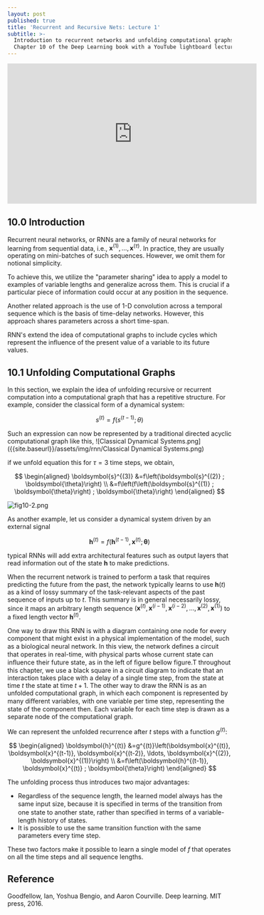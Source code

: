 ```yaml
---
layout: post
published: true
title: 'Recurrent and Recursive Nets: Lecture 1'
subtitle: >-
  Introduction to recurrent networks and unfolding computational graphs from the
  Chapter 10 of the Deep Learning book with a YouTube lightboard lecture
---
```

<iframe width="560" height="315" src="https://www.youtube.com/embed/jEfGXrnfSWQ" frameborder="0" allow="accelerometer; autoplay; encrypted-media; gyroscope; picture-in-picture" allowfullscreen></iframe>

## 10.0 Introduction
Recurrent neural networks, or RNNs are a family of neural networks for learning from sequential data, i.e., $\boldsymbol{x}^{(1)}, \ldots, \boldsymbol{x}^{(\tau)}$.
In practice, they are usually operating on mini-batches of such sequences. However, we omit them for notional simplicity.

To achieve this, we utilize the "parameter sharing" idea to apply a model to examples of variable lengths and generalize across them. This is crucial if a particular piece of information could occur at any position in the sequence.

Another related approach is the use of 1-D convolution across a temporal sequence which is the basis of time-delay networks. However, this approach shares parameters across a short time-span.

RNN's extend the idea of computational graphs to include cycles which represent the influence of the present value of a variable to its future values.

## 10.1 Unfolding Computational Graphs
In this section, we explain the idea of unfolding recursive or recurrent computation into a computational graph that has a repetitive structure.
For example, consider the classical form of a dynamical system:

$$
s^{(t)}=f\left(s^{(t-1)} ; \theta\right)
$$

Such an expression can now be represented by a traditional directed acyclic computational graph like this,
![Classical Dynamical Systems.png]({{site.baseurl}}/assets/img/rnn/Classical Dynamical Systems.png)

if we unfold equation this for $\tau = 3$ time steps, we obtain,

$$
\begin{aligned}
\boldsymbol{s}^{(3)} &=f\left(\boldsymbol{s}^{(2)} ; \boldsymbol{\theta}\right) \\
&=f\left(f\left(\boldsymbol{s}^{(1)} ; \boldsymbol{\theta}\right) ; \boldsymbol{\theta}\right)
\end{aligned}
$$

![fig10-2.png]({{site.baseurl}}/assets/img/rnn/fig10-2.png)

As another example, let us consider a dynamical system driven by an external signal

$$
\boldsymbol{h}^{(t)}=f\left(\boldsymbol{h}^{(t-1)}, \boldsymbol{x}^{(t)} ; \boldsymbol{\theta}\right)
$$

typical RNNs will add extra architectural features such as output layers that read information out of the state $\boldsymbol{h}$ to make predictions.

When the recurrent network is trained to perform a task that requires predicting the future from the past, the network typically learns to use $\boldsymbol{h}(t)$ as a kind of lossy summary of the task-relevant aspects of the past sequence of inputs up to $t$. This summary is in general necessarily lossy, since it maps an arbitrary length sequence $\left(\boldsymbol{x}^{(t)}, \boldsymbol{x}^{(i-1)}, \boldsymbol{x}^{(i-2)}, \ldots, \boldsymbol{x}^{(2)}, \boldsymbol{x}^{(1)}\right)$ to a fixed length vector $\boldsymbol{h}^{(t)}$.

One way to draw this RNN is with a diagram containing one node for every component that might exist in a physical implementation of the model, such as a biological neural network. In this view, the network deﬁnes a circuit that operates in real-time, with physical parts whose current state can inﬂuence their future state, as in the left of ﬁgure bellow figure.T throughout this chapter, we use a black square in a circuit diagram to indicate that an interaction takes place with a delay of a single time step, from the state at time $t$ the state at time $t+ 1$. The other way to draw the RNN is as an unfolded computational graph, in which each component is represented by many diﬀerent variables, with one variable per time step, representing the state of the component then. Each variable for each time step is drawn as a separate node of the computational graph.

We can represent the unfolded recurrence after $t$ steps with a function $g^{(t)}$:

$$
\begin{aligned}
\boldsymbol{h}^{(t)} &=g^{(t)}\left(\boldsymbol{x}^{(t)}, \boldsymbol{x}^{(t-1)}, \boldsymbol{x}^{(t-2)}, \ldots, \boldsymbol{x}^{(2)}, \boldsymbol{x}^{(1)}\right) \\
&=f\left(\boldsymbol{h}^{(t-1)}, \boldsymbol{x}^{(t)} ; \boldsymbol{\theta}\right)
\end{aligned}
$$

The unfolding process thus introduces two major advantages:

* Regardless of the sequence length, the learned model always has the same input size, because it is speciﬁed in terms of the transition from one state to another state, rather than speciﬁed in terms of a variable-length history of states.
* It is possible to use the same transition function with the same parameters every time step.

These two factors make it possible to learn a single model of $f$ that operates on all the time steps and all sequence lengths.

## Reference
Goodfellow, Ian, Yoshua Bengio, and Aaron Courville. Deep learning. MIT press, 2016.
